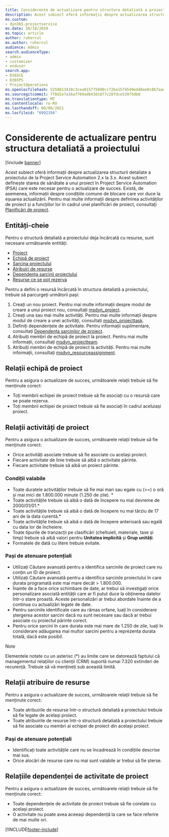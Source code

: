 ```yaml
---
title: Considerente de actualizare pentru structura detaliată a proiectului
description: Acest subiect oferă informații despre actualizarea structurii detaliate a proiectului de la Project Service Automation 2.x la 3.x.
ms.custom:
- dyn365-projectservice
ms.date: 10/18/2019
ms.topic: article
author: ruhercul
ms.author: ruhercul
audience: Admin
search.audienceType:
- admin
- customizer
- enduser
search.app:
- D365CE
- D365PS
- ProjectOperations
ms.openlocfilehash: 5258813410c3cea015775898cc72ba1574549edd8ee0c8b7aad8c94943eb5a60
ms.sourcegitcommit: 7f8d1e7a16af769adb43d1877c28fdce53975db8
ms.translationtype: MT
ms.contentlocale: ro-RO
ms.lasthandoff: 08/06/2021
ms.locfileid: "6992356"
---
```

# <a name="upgrade-considerations-for-the-work-breakdown-structure"></a>Considerente de actualizare pentru structura detaliată a proiectului

[!include [banner](../includes/psa-now-project-operations.md)]

Acest subiect oferă informații despre actualizarea structurii detaliate a proiectului de la Project Service Automation 2.x la 3.x. Acest subiect definește starea de sănătate a unui proiect în Project Service Automation (PSA) care este necesar pentru o actualizare de succes. Există, de asemenea, informații despre condițiile comune de blocare care vor duce la eșuarea actualizării. Pentru mai multe informații despre definirea activităților de proiect și a funcțiilor lor în cadrul unei planificări de proiect, consultați [Planificări de proiect](project-creating.md).

## <a name="key-entities"></a>Entități-cheie
Pentru o structură detaliată a proiectului deja încărcată cu resurse, sunt necesare următoarele entități:

- [Proiect](/dynamics365/customerengagement/on-premises/developer/entities/msdyn_project)
- [Echipă de proiect](/dynamics365/customerengagement/on-premises/developer/entities/msdyn_projectteam)
- [Sarcina proiectului](/dynamics365/customerengagement/on-premises/developer/entities/msdyn_projecttask)
- [Atribuiri de resurse](/dynamics365/customerengagement/on-premises/developer/entities/msdyn_resourceassignment)
- [Dependența sarcinii proiectului](/dynamics365/customerengagement/on-premises/developer/entities/msdyn_projecttaskdependency)
- [Resurse ce se pot rezerva](/dynamics365/customerengagement/on-premises/developer/entities/bookableresource)

Pentru a defini o resursă încărcată în structura detaliată a proiectului, trebuie să parcurgeți următorii pași:

1. Creați un nou proiect. Pentru mai multe informații despre modul de creare a unui proiect nou, consultați [msdyn_project](/dynamics365/customerengagement/on-premises/developer/entities/msdyn_project).
2. Creați una sau mai multe activități. Pentru mai multe informații despre modul de creare a unei activități, consultați [msdyn_projecttask](/dynamics365/customerengagement/on-premises/developer/entities/msdyn_projecttask).
3. Definiți dependențele de activitate. Pentru informații suplimentare, consultați [Dependența sarcinilor de proiect](/dynamics365/customerengagement/on-premises/developer/entities/msdyn_projecttaskdependency).
4. Atribuiți membri de echipă de proiect la proiect. Pentru mai multe informații, consultați [msdyn_projectteam](/dynamics365/customerengagement/on-premises/developer/entities/msdyn_projectteam).
5. Atribuiți membri de echipă de proiect la activități. Pentru mai multe informații, consultați [msdyn_resourceassignment](/dynamics365/customerengagement/on-premises/developer/entities/msdyn_resourceassignment).

## <a name="project-team-relationships"></a>Relații echipă de proiect

Pentru a asigura o actualizare de succes, următoarele relații trebuie să fie menținute corect:
- Toți membrii echipei de proiect trebuie să fie asociați cu o resursă care se poate rezerva.
- Toți membrii echipei de proiect trebuie să fie asociați în cadrul aceluiași proiect. 

## <a name="project-task-relationships"></a>Relații activități de proiect
Pentru a asigura o actualizare de succes, următoarele relații trebuie să fie menținute corect:

- Orice activități asociate trebuie să fie asociate cu același proiect.
- Fiecare activitate de linie trebuie să aibă o activitate părinte.
- Fiecare activitate trebuie să aibă un proiect părinte.

### <a name="valid-conditions"></a>Condiții valabile

- Toate duratele activităților trebuie să fie mai mari sau egale cu (>=) o oră și mai mici de 1.800.000 minute (1.250 de zile). *
- Toate activitățile trebuie să aibă o dată de începere nu mai devreme de 2000/01/01.*
- Toate activitățile trebuie să aibă o dată de începere nu mai târziu de 17 ani de la data curentă.*
- Toate activitățile trebuie să aibă o dată de începere anterioară sau egală cu data lor de încheiere.
- Toate tipurile de tranzacții pe clasificări (cheltuieli, materiale, taxe și timp) trebuie să aibă valori pentru **Unitatea implicită** și **Grup unități**.
- Formatele de dată cu litere trebuie evitate.

### <a name="potential-mitigation-steps"></a>Pași de atenuare potențiali
- Utilizați Căutare avansată pentru a identifica sarcinile de proiect care nu conțin un ID de proiect.
- Utilizați Căutare avansată pentru a identifica sarcinile proiectului în care durata programată este mai mare decât > 1.800.000.
- Înainte de a face orice schimbare de date, ar trebui să investigați orice personalizare asociată entității care ar fi putut duce la obținerea datelor într-o stare proastă. Aceste personalizări ar trebui abordate înainte de a continua cu actualizări legate de date.
- Pentru sarcinile identificate care au rămas orfane, luați în considerare ștergerea acestor sarcini dacă nu sunt necesare sau dacă ar trebui asociate cu proiectul părinte corect.
- Pentru orice sarcini în care durata este mai mare de 1.250 de zile, luați în considerare adăugarea mai multor sarcini pentru a reprezenta durata totală, dacă este posibil.

> [!NOTE]
> Elementele notate cu un asterisc (\*) au limite care se datorează faptului că managementul relațiilor cu clienții (CRM) suportă numai 7.320 extinderi de recurență. Trebuie să vă mențineți sub această limită.

## <a name="resource-assignment-relationships"></a>Relații atribuire de resurse
Pentru a asigura o actualizare de succes, următoarele relații trebuie să fie menținute corect:

- Toate atribuirile de resurse într-o structură detaliată a proiectului trebuie să fie legate de același proiect.
- Toate atribuirile de resurse într-o structură detaliată a proiectului trebuie să fie asociate cu membri ai echipei de proiect din același proiect.

### <a name="potential-mitigation-steps"></a>Pași de atenuare potențiali
- Identificați toate activitățile care nu se încadrează în condițiile descrise mai sus.  
- Orice alocări de resurse care nu mai sunt valabile ar trebui să fie șterse.

## <a name="project-task-dependency-relationships"></a>Relațiile dependenței de activitate de proiect
Pentru a asigura o actualizare de succes, următoarele relații trebuie să fie menținute corect:

- Toate dependențele de activitate de proiect trebuie să fie corelate cu același proiect.
- O activitate nu poate avea aceeași dependență la care se face referire de mai multe ori.


[!INCLUDE[footer-include](../includes/footer-banner.md)]